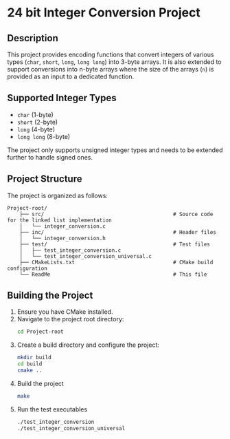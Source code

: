 # 24 bit Integer Conversion Project

## Description
This project provides encoding functions that convert integers of various types (`char`, `short`, `long`, `long long`) into 3-byte arrays. It is also extended to support conversions into n-byte arrays where the size of the arrays (`n`) is provided as an input to a dedicated function.

## Supported Integer Types
- `char` (1-byte)
- `short` (2-byte)
- `long` (4-byte)
- `long long` (8-byte)

The project only supports unsigned integer types and needs to be extended further to handle signed ones.

## Project Structure

The project is organized as follows:
```
Project-root/
    ├── src/                                          # Source code for the linked list implementation
    │   └── integer_conversion.c
    ├── inc/                                          # Header files
    │   └── integer_conversion.h
    ├── test/                                         # Test files
    │   ├── test_integer_conversion.c
    │   └── test_integer_conversion_universal.c
    ├── CMakeLists.txt                                # CMake build configuration
    └── ReadMe                                        # This file
```

## Building the Project

1. Ensure you have CMake installed.
2. Navigate to the project root directory:
   ```bash
   cd Project-root
   ```
3. Create a build directory and configure the project:
   ```bash
   mkdir build
   cd build
   cmake ..
   ```
4. Build the project
   ```bash
   make
   ```
5. Run the test executables
   ```bash
   ./test_integer_conversion
   ./test_integer_conversion_universal
   ```